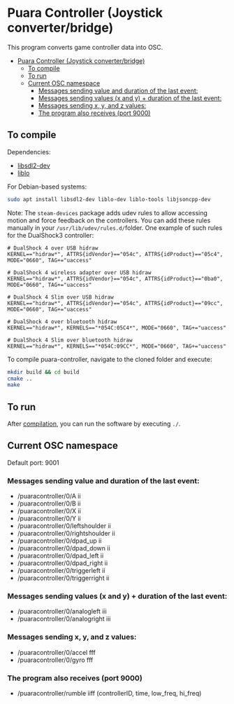 # Puara Controller (Joystick converter/bridge)

This program converts game controller data into OSC.

- [Puara Controller (Joystick converter/bridge)](#puara-controller-joystick-converterbridge)
  - [To compile](#to-compile)
  - [To run](#to-run)
  - [Current OSC namespace](#current-osc-namespace)
    - [Messages sending value and duration of the last event:](#messages-sending-value-and-duration-of-the-last-event)
    - [Messages sending values (x and y) + duration of the last event:](#messages-sending-values-x-and-y--duration-of-the-last-event)
    - [Messages sending x, y, and z values:](#messages-sending-x-y-and-z-values)
    - [The program also receives (port 9000)](#the-program-also-receives-port-9000)

## To compile

Dependencies:

- [libsdl2-dev](https://github.com/libsdl-org/SDL/releases)
- [liblo](https://github.com/radarsat1/liblo)

For Debian-based systems:

```bash
sudo apt install libsdl2-dev liblo-dev liblo-tools libjsoncpp-dev
```

Note: The `steam-devices` package adds udev rules to allow accessing motion and force feedback on the controllers. You can add these rules manually in your `/usr/lib/udev/rules.d/`folder. 
One example of such rules for the DualShock3 controller:

```
# DualShock 4 over USB hidraw
KERNEL=="hidraw*", ATTRS{idVendor}=="054c", ATTRS{idProduct}=="05c4", MODE="0660", TAG+="uaccess"

# DualShock 4 wireless adapter over USB hidraw
KERNEL=="hidraw*", ATTRS{idVendor}=="054c", ATTRS{idProduct}=="0ba0", MODE="0660", TAG+="uaccess"

# DualShock 4 Slim over USB hidraw
KERNEL=="hidraw*", ATTRS{idVendor}=="054c", ATTRS{idProduct}=="09cc", MODE="0660", TAG+="uaccess"

# DualShock 4 over bluetooth hidraw
KERNEL=="hidraw*", KERNELS=="*054C:05C4*", MODE="0660", TAG+="uaccess"

# DualShock 4 Slim over bluetooth hidraw
KERNEL=="hidraw*", KERNELS=="*054C:09CC*", MODE="0660", TAG+="uaccess"
```

To compile puara-controller, navigate to the cloned folder and execute:

```bash
mkdir build && cd build
cmake ..
make
```

## To run

After [compilation](#to-compile), you can run the software by executing `./`.

## Current OSC namespace

Default port: 9001

### Messages sending value and duration of the last event:

* /puaracontroller/0/A ii
* /puaracontroller/0/B ii
* /puaracontroller/0/X ii
* /puaracontroller/0/Y ii
* /puaracontroller/0/leftshoulder ii
* /puaracontroller/0/rightshoulder ii
* /puaracontroller/0/dpad_up ii
* /puaracontroller/0/dpad_down ii
* /puaracontroller/0/dpad_left ii
* /puaracontroller/0/dpad_right ii
* /puaracontroller/0/triggerleft ii
* /puaracontroller/0/triggerright ii

### Messages sending values (x and y) + duration of the last event:

* /puaracontroller/0/analogleft iii
* /puaracontroller/0/analogright iii

### Messages sending x, y, and z values:

* /puaracontroller/0/accel fff
* /puaracontroller/0/gyro fff

### The program also receives (port 9000)

* /puaracontroller/rumble iiff (controllerID, time, low_freq, hi_freq)
